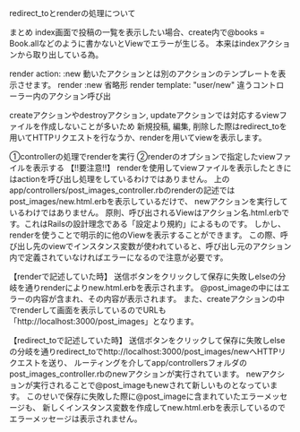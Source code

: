 redirect_toとrenderの処理について

まとめ
index画面で投稿の一覧を表示したい場合、create内で@books = Book.allなどのように書かないとViewでエラーが生じる。
本来はindexアクションから取り出している為。

render action: :new				動いたアクションとは別のアクションのテンプレートを表示させます。
render :new					省略形
render template: "user/new"		違うコントローラー内のアクション呼び出

createアクションやdestroyアクション, updateアクションでは対応するviewファイルを作成しないことが多いため
新規投稿, 編集, 削除した際はredirect_toを用いてHTTPリクエストを行なうか、renderを用いてviewを表示します。

①controllerの処理でrenderを実行 ②renderのオプションで指定したviewファイルを表示する
【!!要注意!!】
renderを使用してviewファイルを表示したときにはactionを呼び出し処理をしているわけではありません。 上のapp/controllers/post_images_controller.rbのrenderの記述ではpost_images/new.html.erbを表示しているだけで、 newアクションを実行しているわけではありません。
原則、呼び出されるViewはアクション名.html.erbです。これはRailsの設計理念である「設定より規約」によるものです。 しかし、renderを使うことで明示的に他のViewを表示することができます。 この際、呼び出し先のviewでインスタンス変数が使われていると、呼び出し元のアクション内で定義されていなければエラーになるので注意が必要です。

【renderで記述していた時】
送信ボタンをクリックして保存に失敗しelseの分岐を通りrenderによりnew.html.erbを表示されます。 @post_imageの中にはエラーの内容が含まれ、その内容が表示されます。 また、createアクションの中でrenderして画面を表示しているのでURLも「http://localhost:3000/post_images」となります。

【redirect_toで記述していた時】
送信ボタンをクリックして保存に失敗しelseの分岐を通りredirect_toでhttp://localhost:3000/post_images/newへHTTPリクエストを送り、 ルーティングを介してapp/controllersフォルダのpost_images_controller.rbのnewアクションが実行されています。 newアクションが実行されることで@post_imageもnewされて新しいものとなっています。 このせいで保存に失敗した際に@post_imageに含まれていたエラーメッセージも、 新しくインスタンス変数を作成してnew.html.erbを表示しているのでエラーメッセージは表示されません。

